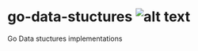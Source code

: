 # go-data-stuctures ![alt text][build_status]

Go Data stuctures implementations

[build_status]: https://api.travis-ci.org/supunz/go-data-stuctures.svg?branch=master "Travis Build Status"

